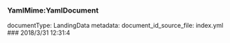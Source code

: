 ### YamlMime:YamlDocument
documentType: LandingData
metadata:
    document_id_source_file: index.yml
    ### 2018/3/31 12:31:4
